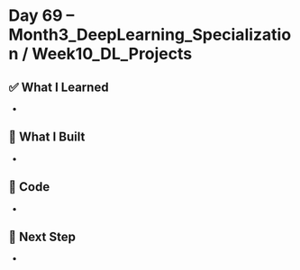 # Day 69 – Month3_DeepLearning_Specialization / Week10_DL_Projects

## ✅ What I Learned
- 

## 🔨 What I Built
- 

## 📂 Code
- 

## 🎯 Next Step
- 
